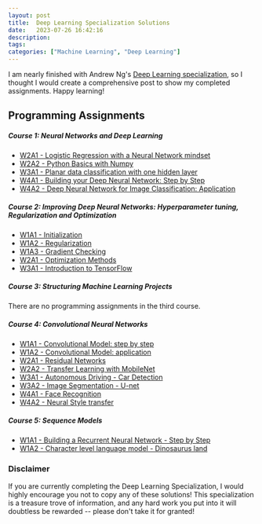 ```yaml
---
layout: post
title:  Deep Learning Specialization Solutions
date:   2023-07-26 16:42:16
description: 
tags: 
categories: ["Machine Learning", "Deep Learning"]
---
```


I am nearly finished with Andrew Ng's [Deep Learning specialization](https://www.coursera.org/specializations/deep-learning), so I thought I would create a comprehensive post to show my completed assignments. Happy learning! 

## Programming Assignments

##### Course 1: Neural Networks and Deep Learning

- [W2A1 - Logistic Regression with a Neural Network mindset](https://github.com/BMCARDONA/Deep-Learning-Specialization-Solutions/tree/main/1%20-%20Neural%20Networks%20and%20Deep%20Learning/week_2/logistic_regression_with_a_neural_network_mindset)
- [W2A2 - Python Basics with Numpy](https://github.com/BMCARDONA/Deep-Learning-Specialization-Solutions/tree/main/1%20-%20Neural%20Networks%20and%20Deep%20Learning/week_2/python_basics_with_numpy)
- [W3A1 - Planar data classification with one hidden layer](https://github.com/BMCARDONA/Deep-Learning-Specialization-Solutions/tree/main/1%20-%20Neural%20Networks%20and%20Deep%20Learning/week_3/planar_data_classification_with_one_hidden_layer)
- [W4A1 - Building your Deep Neural Network: Step by Step](https://github.com/BMCARDONA/Deep-Learning-Specialization-Solutions/tree/main/1%20-%20Neural%20Networks%20and%20Deep%20Learning/week_4/building_your_deep_neural_network)
- [W4A2 - Deep Neural Network for Image Classification: Application](https://github.com/BMCARDONA/Deep-Learning-Specialization-Solutions/tree/main/1%20-%20Neural%20Networks%20and%20Deep%20Learning/week_4/deep_neural_network_application)

##### Course 2: Improving Deep Neural Networks: Hyperparameter tuning, Regularization and Optimization

- [W1A1 - Initialization](https://github.com/BMCARDONA/Deep-Learning-Specialization-Solutions/tree/main/2%20-%20Improving%20Deep%20Neural%20Networks%3A%20Hyperparameter%20Tuning%2C%20Regularization%2C%20and%20Optimization/week_1/1_initialization)
- [W1A2 - Regularization](https://github.com/BMCARDONA/Deep-Learning-Specialization-Solutions/tree/main/2%20-%20Improving%20Deep%20Neural%20Networks%3A%20Hyperparameter%20Tuning%2C%20Regularization%2C%20and%20Optimization/week_1/2_regularization)
- [W1A3 - Gradient Checking](https://github.com/BMCARDONA/Deep-Learning-Specialization-Solutions/tree/main/2%20-%20Improving%20Deep%20Neural%20Networks%3A%20Hyperparameter%20Tuning%2C%20Regularization%2C%20and%20Optimization/week_1/3_gradient_checking)
- [W2A1 - Optimization Methods](https://github.com/BMCARDONA/Deep-Learning-Specialization-Solutions/tree/main/2%20-%20Improving%20Deep%20Neural%20Networks%3A%20Hyperparameter%20Tuning%2C%20Regularization%2C%20and%20Optimization/week_2/optimization_methods/graded_functions)
- [W3A1 - Introduction to TensorFlow](https://github.com/BMCARDONA/Deep-Learning-Specialization-Solutions/tree/main/2%20-%20Improving%20Deep%20Neural%20Networks%3A%20Hyperparameter%20Tuning%2C%20Regularization%2C%20and%20Optimization/week_3/tensorflow_introduction)

##### Course 3: Structuring Machine Learning Projects

There are no programming assignments in the third course. 

##### Course 4: Convolutional Neural Networks

- [W1A1 - Convolutional Model: step by step](https://github.com/BMCARDONA/Deep-Learning-Specialization-Solutions/tree/main/4%20-%20Convolutional%20Neural%20Networks/week_1/1_convolutional_model_step_by_step)
- [W1A2 - Convolutional Model: application](https://github.com/BMCARDONA/Deep-Learning-Specialization-Solutions/tree/main/4%20-%20Convolutional%20Neural%20Networks/week_1/2_convolutional_model_application)
- [W2A1 - Residual Networks](https://github.com/BMCARDONA/Deep-Learning-Specialization-Solutions/tree/main/4%20-%20Convolutional%20Neural%20Networks/week_2/residual_neural_networks)
- [W2A2 - Transfer Learning with MobileNet](https://github.com/BMCARDONA/Deep-Learning-Specialization-Solutions/tree/main/4%20-%20Convolutional%20Neural%20Networks/week_2/transfer_learning_with_Mobile_Net)
- [W3A1 - Autonomous Driving - Car Detection](https://github.com/BMCARDONA/Deep-Learning-Specialization-Solutions/tree/main/4%20-%20Convolutional%20Neural%20Networks/week_3/1_car_detection_with_yolo)
- [W3A2 - Image Segmentation - U-net](https://github.com/BMCARDONA/Deep-Learning-Specialization-Solutions/tree/main/4%20-%20Convolutional%20Neural%20Networks/week_3/2_image_segmentation_with_u_net)
- [W4A1 - Face Recognition](https://github.com/BMCARDONA/Deep-Learning-Specialization-Solutions/tree/main/4%20-%20Convolutional%20Neural%20Networks/week_4/1_face_recognition)
- [W4A2 - Neural Style transfer](https://github.com/BMCARDONA/Deep-Learning-Specialization-Solutions/tree/main/4%20-%20Convolutional%20Neural%20Networks/week_4/2_art_generation_with_neural_style_transfer)

##### Course 5: Sequence Models

- [W1A1 - Building a Recurrent Neural Network - Step by Step](https://github.com/BMCARDONA/Deep-Learning-Specialization-Solutions/tree/main/5%20-%20Sequence%20Models/week_1/1_building_your_recurrent_neural_network_step_by_step)
- [W1A2 - Character level language model - Dinosaurus land](https://github.com/BMCARDONA/Deep-Learning-Specialization-Solutions/tree/main/5%20-%20Sequence%20Models/week_1/2_dinosaur_island_character_level_language_modeling)

### Disclaimer

If you are currently completing the Deep Learning Specialization, I would highly encourage you not to copy any of these solutions! This specialization is a treasure trove of information, and any hard work you put into it will doubtless be rewarded -- please don't take it for granted!
